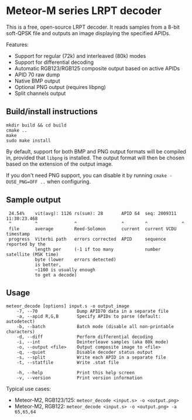 Meteor-M series LRPT decoder
=======================================

This is a free, open-source LRPT decoder. It reads samples from a 8-bit 
soft-QPSK file and outputs an image displaying the specified APIDs. 

Features:
- Support for regular (72k) and interleaved (80k) modes
- Support for differential decoding
- Automatic RGB123/RGB125 composite output based on active APIDs
- APID 70 raw dump
- Native BMP output
- Optional PNG output (requires libpng)
- Split channels output


Build/install instructions
--------------------------

```
mkdir build && cd build
cmake ..
make
sudo make install
```

By default, support for both BMP and PNG output formats will be compiled in,
provided that `libpng` is installed.
The output format will then be chosen based on the extension of the output image.

If you don't need PNG support, you can disable it by running
`cmake -DUSE_PNG=OFF ..` when configuring.


Sample output
-------------
```
 24.54%    vit(avg): 1126 rs(sum): 28       APID 64  seq: 2009311  11:30:23.468
 ^         ^              ^                 ^        ^             ^
 file      average        Reed-Solomon      current  current VCDU  timestamp
 progress  Viterbi path   errors corrected  APID     sequence      reported by the
           length per     (-1 if too many            number        satellite (MSK time)
           byte (lower    errors detected)
           is better,
           ~1100 is usually enough
           to get a decode)
```


Usage
-----

```
meteor_decode [options] input.s -o output_image
	-7, --70               Dump APID70 data in a separate file
	-a, --apid R,G,B       Specify APIDs to parse (default: autodetect)
	-b, --batch            Batch mode (disable all non-printable characters)
	-d, --diff             Perform differential decoding
	-i, --int              Deinterleave samples (aka 80k mode)
	-o, --output <file>    Output composite image to <file>
	-q, --quiet            Disable decoder status output
	-s, --split            Write each APID in a separate file
	-t, --statfile         Write .stat file

	-h, --help             Print this help screen
	-v, --version          Print version information
```

Typical use cases:
- Meteor-M2, RGB123/125: `meteor_decode <input.s> -o <output.png>`
- Meteor-M2, RGB122: `meteor_decode <input.s> -o <output.png> -a 65,65,64`
